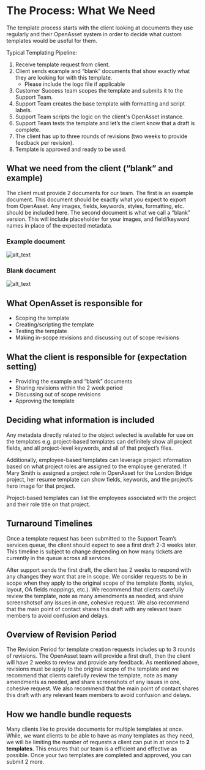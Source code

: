# The Process: What We Need

The template process starts with the client looking at documents they use regularly and their OpenAsset system in order to decide what custom templates would be useful for them.

Typical Templating Pipeline:

1. Receive template request from client.
2. Client sends example and “blank” documents that show exactly what they are looking for with this template.
   - Please include the logo file if applicable
3. Customer Success team scopes the template and submits it to the Support Team.
4. Support Team creates the base template with formatting and script labels.
5. Support Team scripts the logic on the client's OpenAsset instance.
6. Support Team tests the template and let’s the client know that a draft is complete.
7. The client has up to three rounds of revisions (two weeks to provide feedback per revision).
8. Template is approved and ready to be used.

## What we need from the client (“blank” and example)

The client must provide 2 documents for our team. The first is an example document. This document should be exactly what you expect to export from OpenAsset. Any images, fields, keywords, styles, formatting, etc. should be included here. The second document is what we call a “blank” version. This will include placeholder for your images, and field/keyword names in place of the expected metadata.

### Example document

![alt_text](images/exampleTemplate.png "Example Template")

### Blank document

![alt_text](images/blankTemplate.png "Blank Template")

## What OpenAsset is responsible for

- Scoping the template
- Creating/scripting the template
- Testing the template
- Making in-scope revisions and discussing out of scope revisions

## What the client is responsible for (expectation setting)

- Providing the example and “blank” documents
- Sharing revisions within the 2 week period
- Discussing out of scope revisions
- Approving the template

## Deciding what information is included

Any metadata directly related to the object selected is available for use on the templates e.g. project-based templates can definitely show all project fields, and all project-level keywords, and all of that project’s files.

Additionally, employee-based templates can leverage project information based on what project roles are assigned to the employee generated. If Mary Smith is assigned a project role in OpenAsset for the London Bridge project, her resume template can show fields, keywords, and the project’s hero image for that project.

Project-based templates can list the employees associated with the project and their role title on that project.

## Turnaround Timelines

Once a template request has been submitted to the Support Team’s services queue, the client should expect to see a first draft 2-3 weeks later. This timeline is subject to change depending on how many tickets are currently in the queue across all services.

After support sends the first draft, the client has 2 weeks to respond with any changes they want that are in scope. We consider requests to be in scope when they apply to the original scope of the template (fonts, styles, layout, OA fields mappings, etc.). We recommend that clients carefully review the template, note as many amendments as needed, and share screenshotsof any issues in one, cohesive request. We also recommend that the main point of contact shares this draft with any relevant team members to avoid confusion and delays.

## Overview of Revision Period

The Revision Period for template creation requests includes up to 3 rounds of revisions. The OpenAsset team will provide a first draft, then the client will have 2 weeks to review and provide any feedback. As mentioned above, revisions must be apply to the original scope of the template and we recommend that clients carefully review the template, note as many amendments as needed, and share screenshots of any issues in one, cohesive request. We also recommend that the main point of contact shares this draft with any relevant team members to avoid confusion and delays.

## How we handle bundle requests

Many clients like to provide documents for multiple templates at once. While, we want clients to be able to have as many templates as they need, we will be limiting the number of requests a client can put in at once to **2 templates**. This ensures that our team is a efficient and effective as possible. Once your two templates are completed and approved, you can submit 2 more.
